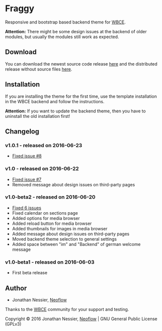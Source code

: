 # Fraggy
Responsive and bootstrap based backend theme for [WBCE](http://wbce.org).

**Attention:** There might be some design issues at the backend of older modules, but usually the modules still work as expected.

## Download

You can download the newest source code release [here](https://github.com/rjgamer/Fraggy-Backend-Theme/releases) and the distributed release without source files [here](https://fraggy.neoflow.ch/downloads/).

## Installation

If you are installing the theme for the first time, use the template installation in the WBCE backend and follow the instructions.

**Attention:** If you want to update the backend theme, then you have to uninstall the old installation first!

## Changelog

### v1.0.1 - released on 2016-06-23

 * [Fixed issue #8](https://github.com/rjgamer/Fraggy-Backend-Theme/issues/8)

### v1.0 - released on 2016-06-22

 * [Fixed issue #7](https://github.com/rjgamer/Fraggy-Backend-Theme/issues/7)
 * Removed message about design issues on third-party pages

### v1.0-beta2 - released on 2016-06-20

 * [Fixed 6 issues](https://github.com/rjgamer/Fraggy-Backend-Theme/issues?q=milestone%3Av1.0-beta2+is%3Aclosed)
 * Fixed calendar on sections page
 * Added options for media browser
 * Added reload button for media browser
 * Added thumbnails for images in media browser
 * Added message about design issues on third-party pages
 * Moved backend theme selection to general settings
 * Added space between "im" and "Backend" of german welcome message

### v1.0-beta1 - released on 2016-06-03

 * First beta release

## Author

* Jonathan Nessier, [Neoflow](https://www.neoflow.ch)

Thanks to the [WBCE](http://wbce.org) community for your support and testing.

Copyright © 2016 Jonathan Nessier, [Neoflow](https://www.neoflow.ch) | GNU General Public License (GPLv3)
